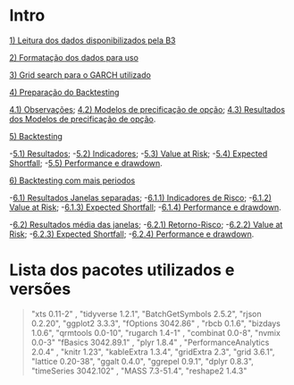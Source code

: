 # Intro

[1) Leitura dos dados disponibilizados pela B3](.//Lendo%20Arquivos%20da%20B3/)

[2) Formatação dos dados para uso](.//Formatando%20os%20Dados/)

[3) Grid search para o GARCH utilizado](.//Grid%20search%20Garch/)

[4) Preparação do Backtesting](.//Gerando%20Dados%20para%20o%20Backtesting/)

[4.1) Observações](.//Gerando%20Dados%20para%20o%20Backtesting#observação-sobre-os-preços-simulados);
[4.2) Modelos de precificação de opção](.//Gerando%20Dados%20para%20o%20Backtesting#modelos-para-precificação-utilizados);
[4.3) Resultados dos Modelos de precificação de opção](.//Gerando%20Dados%20para%20o%20Backtesting/README.md#resultados).

[5) Backtesting](.//backtesting/)

-[5.1) Resultados](.//backtesting#resultados);
-[5.2) Indicadores](.//backtesting#indicadores);
-[5.3) Value at Risk](.//backtesting#var);
-[5.4) Expected Shortfall](.//backtesting#es);
-[5.5) Performance e drawdown](.//backtesting#performance-e-drawdown).

[6) Backtesting com mais periodos](.//backtesting%20varios%20anos)

-[6.1) Resultados Janelas separadas](.//backtesting%20varios%20anos#resultados-janelas-separadas);
-[6.1.1) Indicadores de Risco](.//backtesting%20varios%20anos#indicadores);
-[6.1.2) Value at Risk](.//backtesting%20varios%20anos#value-at-risk);
-[6.1.3) Expected Shortfall](.//backtesting%20varios%20anos#expected-shortfall);
-[6.1.4) Performance e drawdown](.//backtesting%20varios%20anos#performance-e-drawdown).

-[6.2) Resultados média das janelas](.//backtesting%20varios%20anos#resultados-média-das-janelas);
-[6.2.1) Retorno-Risco](.//backtesting%20varios%20anos#retorno-risco);
-[6.2.2) Value at Risk](.//backtesting%20varios%20anos#var);
-[6.2.3) Expected Shortfall](.//backtesting%20varios%20anos#es);
-[6.2.4) Performance e drawdown](.//backtesting%20varios%20anos#performance-e-drawdown-1).

# Lista dos pacotes utilizados e versões
>"xts 0.11-2" ,
"tidyverse 1.2.1",
"BatchGetSymbols 2.5.2",
"rjson 0.2.20",
"ggplot2 3.3.3",
"fOptions 3042.86" ,
"rbcb 0.1.6",
"bizdays 1.0.6",
"qrmtools 0.0-10",
"rugarch 1.4-1" ,
"combinat 0.0-8",
"nvmix 0.0-3" 
"fBasics 3042.89.1" ,
"plyr 1.8.4" ,
"PerformanceAnalytics 2.0.4" ,
"knitr 1.23",
"kableExtra 1.3.4",
"gridExtra 2.3",
"grid 3.6.1",
"lattice 0.20-38",
"ggalt 0.4.0",
"ggrepel 0.9.1",
"dplyr 0.8.3",
"timeSeries 3042.102" ,
"MASS 7.3-51.4",
"reshape2 1.4.3"
